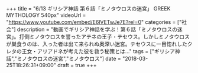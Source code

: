 +++
title =  "6/13 ギリシア神話 第６話「ミノタウロスの迷宮」 GREEK MYTHOLOGY 540px"
videoUrl = "https://www.youtube.com/embed/E6lVETwJe7E?rel=0"
categories = ["社会"]
description = "動画でギリシア神話を学ぶ！第６話「ミノタウロスの迷宮」。打倒ミノタウロスを誓ったアテネの王子・テセウス。しかしミノタウロスが巣食うのは、入った者は出て来られぬ奥深い迷宮。テセウスに一目惚れしたクレタの王女・アリアドネが考えた彼を救う秘策とは…"
tags = ["ギリシア神話","ミノタウロスの迷宮","ミノタウロス"]
date = "2018-03-25T18:26:31+09:00"
draft = true
+++
